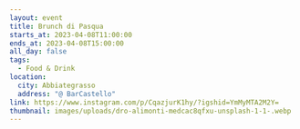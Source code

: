 ```yaml
---
layout: event
title: Brunch di Pasqua
starts_at: 2023-04-08T11:00:00
ends_at: 2023-04-08T15:00:00
all_day: false
tags:
  - Food & Drink
location:
  city: Abbiategrasso
  address: "@ BarCastello"
link: https://www.instagram.com/p/CqazjurK1hy/?igshid=YmMyMTA2M2Y=
thumbnail: images/uploads/dro-alimonti-medcac8qfxu-unsplash-1-1-.webp
---
```

